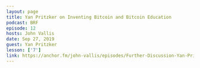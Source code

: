 ```yaml
---
layout: page
title: Yan Pritzker on Inventing Bitcoin and Bitcoin Education
podcast: BRF
episode: 12
hosts: John Vallis
date: Sep 27, 2019
guest: Yan Pritzker
lesson: ['7']
link: https://anchor.fm/john-vallis/episodes/Further-Discussion-Yan-Pritzker-e5jlsh
---
```

